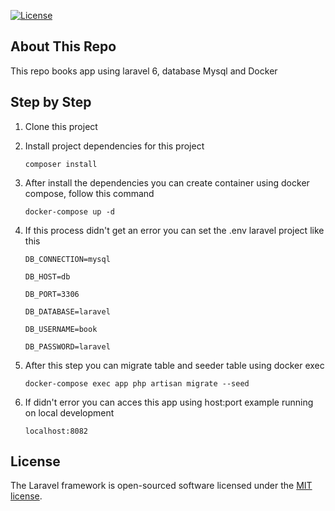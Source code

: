 <p align="left">
<a href="https://packagist.org/packages/laravel/framework"><img src="https://poser.pugx.org/laravel/framework/license.svg" alt="License"></a>
</p>

## About This Repo

This repo books app using laravel 6, database Mysql and Docker 

## Step by Step

1. Clone this project 

2. Install project dependencies for this project

   ```console
   composer install
   ```

3. After install the dependencies you can create container using docker compose, follow this command

   ```
   docker-compose up -d
   ```

4. If this process didn't get an error you can set the .env laravel project like this

   ```
   DB_CONNECTION=mysql
   
   DB_HOST=db
   
   DB_PORT=3306
   
   DB_DATABASE=laravel
   
   DB_USERNAME=book
   
   DB_PASSWORD=laravel
   ```

5. After this step you can migrate table and seeder table using docker exec

   ```
   docker-compose exec app php artisan migrate --seed
   ```

6. If didn't error you can acces this app using host:port example running on local development

   ```
   localhost:8082
   ```

## License

The Laravel framework is open-sourced software licensed under the [MIT license](https://opensource.org/licenses/MIT).
